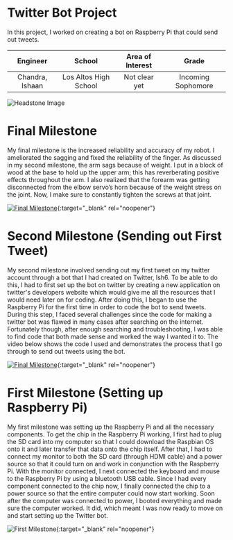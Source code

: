 ﻿# Twitter Bot Project
In this project, I worked on creating a bot on Raspberry Pi that could send out tweets.

| **Engineer** | **School** | **Area of Interest** | **Grade** |
|:--:|:--:|:--:|:--:|
| Chandra, Ishaan | Los Altos High School | Not clear yet | Incoming Sophomore

![Headstone Image](https://bluestampengineering.com/wp-content/uploads/2016/05/improve.jpg)
  
# Final Milestone
My final milestone is the increased reliability and accuracy of my robot. I ameliorated the sagging and fixed the reliability of the finger. As discussed in my second milestone, the arm sags because of weight. I put in a block of wood at the base to hold up the upper arm; this has reverberating positive effects throughout the arm. I also realized that the forearm was getting disconnected from the elbow servo’s horn because of the weight stress on the joint. Now, I make sure to constantly tighten the screws at that joint. 

[![Final Milestone](https://res.cloudinary.com/marcomontalbano/image/upload/v1612573869/video_to_markdown/images/youtube--F7M7imOVGug-c05b58ac6eb4c4700831b2b3070cd403.jpg )](https://www.youtube.com/watch?v=F7M7imOVGug&feature=emb_logo "Final Milestone"){:target="_blank" rel="noopener"}

# Second Milestone (Sending out First Tweet)
My second milestone involved sending out my first tweet on my twitter account through a bot that I had created on Twitter, Ish6. To be able to do this, I had to first set up the bot on twitter by creating a new application on twitter's developers website which would give me all the resources that I would need later on for coding. After doing this, I began to use the Raspberry Pi for the first time in order to code the bot to send tweets. During this step, I faced several challenges since the code for making a twitter bot was flawed in many cases after searching on the internet. Fortunately though, after enough searching and troubleshooting, I was able to find code that both made sense and worked the way I wanted it to. The video below shows the code I used and demonstrates the process that I go through to send out tweets using the bot.

[![Final Milestone](https://res.cloudinary.com/marcomontalbano/image/upload/v1612573869/video_to_markdown/images/youtube--F7M7imOVGug-c05b58ac6eb4c4700831b2b3070cd403.jpg )](https://www.youtube.com/watch?v=F7M7imOVGug&feature=emb_logo "Final Milestone"){:target="_blank" rel="noopener"}

# First Milestone (Setting up Raspberry Pi)
My first milestone was setting up the Raspberry Pi and all the necessary components. To get the chip in the Raspberry Pi working, I first had to plug the SD card into my computer so that I could download the Raspbian OS onto it and later transfer that data onto the chip itself. After that, I had to connect my monitor to both the SD card (through HDMI cable) and a power source so that it could turn on and work in conjunction with the Raspberry Pi. With the monitor connected, I next connected the keyboard and mouse to the Raspberry Pi by using a bluetooth USB cable. Since I had every component connected to the chip now, I finally connected the chip to a power source so that the entire computer could now start working. Soon after the computer was connected to power, I booted everything and made sure the computer worked. It did, which meant I was now ready to move on and start setting up the Twitter bot.

![First Milestone](https://user-images.githubusercontent.com/88210053/127756677-0b3570e7-999f-49e4-8263-8bb99dcdf79a.png){:target="_blank" rel="noopener"}
